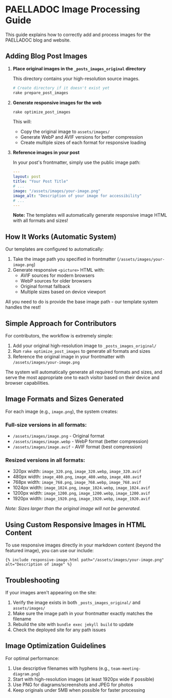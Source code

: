 # PAELLADOC Image Processing Guide

This guide explains how to correctly add and process images for the PAELLADOC blog and website.

## Adding Blog Post Images

1. **Place original images in the `_posts_images_original` directory**

   This directory contains your high-resolution source images.
   
   ```bash
   # Create directory if it doesn't exist yet
   rake prepare_post_images
   ```

2. **Generate responsive images for the web**

   ```bash
   rake optimize_post_images
   ```
   
   This will:
   - Copy the original image to `assets/images/`
   - Generate WebP and AVIF versions for better compression
   - Create multiple sizes of each format for responsive loading

3. **Reference images in your post**

   In your post's frontmatter, simply use the public image path:
   
   ```yaml
   ---
   layout: post
   title: "Your Post Title"
   # ...
   image: "/assets/images/your-image.png"
   image_alt: "Description of your image for accessibility"
   # ...
   ---
   ```

   **Note:** The templates will automatically generate responsive image HTML with all formats and sizes!

## How It Works (Automatic System)

Our templates are configured to automatically:

1. Take the image path you specified in frontmatter (`/assets/images/your-image.png`)
2. Generate responsive `<picture>` HTML with:
   - AVIF sources for modern browsers
   - WebP sources for older browsers
   - Original format fallback
   - Multiple sizes based on device viewport

All you need to do is provide the base image path - our template system handles the rest!

## Simple Approach for Contributors

For contributors, the workflow is extremely simple:

1. Add your original high-resolution image to `_posts_images_original/`
2. Run `rake optimize_post_images` to generate all formats and sizes
3. Reference the original image in your frontmatter with `/assets/images/your-image.png`

The system will automatically generate all required formats and sizes, and serve the most appropriate one to each visitor based on their device and browser capabilities.

## Image Formats and Sizes Generated

For each image (e.g., `image.png`), the system creates:

### Full-size versions in all formats:
- `/assets/images/image.png` - Original format
- `/assets/images/image.webp` - WebP format (better compression)
- `/assets/images/image.avif` - AVIF format (best compression)

### Resized versions in all formats:
- 320px width: `image_320.png`, `image_320.webp`, `image_320.avif`
- 480px width: `image_480.png`, `image_480.webp`, `image_480.avif`
- 768px width: `image_768.png`, `image_768.webp`, `image_768.avif`
- 1024px width: `image_1024.png`, `image_1024.webp`, `image_1024.avif`
- 1200px width: `image_1200.png`, `image_1200.webp`, `image_1200.avif`
- 1920px width: `image_1920.png`, `image_1920.webp`, `image_1920.avif`

*Note: Sizes larger than the original image will not be generated.*

## Using Custom Responsive Images in HTML Content

To use responsive images directly in your markdown content (beyond the featured image), you can use our include:

```liquid
{% include responsive-image.html path="/assets/images/your-image.png" alt="Description of image" %}
```

## Troubleshooting

If your images aren't appearing on the site:

1. Verify the image exists in both `_posts_images_original/` and `assets/images/`
2. Make sure the image path in your frontmatter exactly matches the filename
3. Rebuild the site with `bundle exec jekyll build` to update
4. Check the deployed site for any path issues

## Image Optimization Guidelines

For optimal performance:

1. Use descriptive filenames with hyphens (e.g., `team-meeting-diagram.png`)
2. Start with high-resolution images (at least 1920px wide if possible)
3. Use PNG for diagrams/screenshots and JPEG for photos
4. Keep originals under 5MB when possible for faster processing 